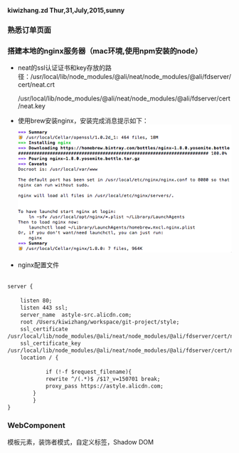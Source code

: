 **kiwizhang.zd Thur,31,July,2015,sunny**
### 熟悉订单页面

### 搭建本地的nginx服务器（mac环境,使用npm安装的node）

* neat的ssl认证证书和key存放的路径：/usr/local/lib/node_modules/@ali/neat/node_modules/@ali/fdserver/cert/neat.crt  

   /usr/local/lib/node_modules/@ali/neat/node_modules/@ali/fdserver/cert/neat.key
* 使用brew安装nginx，安装完成消息提示如下：
![nginx安装完成图](img/6.png)   
* nginx配置文件

```

server {

    listen 80;
	listen 443 ssl;
    server_name  astyle-src.alicdn.com;
	root /Users/kiwizhang/workspace/git-project/style;
	ssl_certificate /usr/local/lib/node_modules/@ali/neat/node_modules/@ali/fdserver/cert/neat.crt;
	ssl_certificate_key /usr/local/lib/node_modules/@ali/neat/node_modules/@ali/fdserver/cert/neat.key;
	location / {

            if (!-f $request_filename){
			rewrite ^/(.*)$ /$1?_v=150701 break;
			proxy_pass https://astyle.alicdn.com;
		}
        }
}

```
### WebComponent

模板元素，装饰者模式，自定义标签，Shadow DOM

